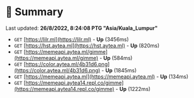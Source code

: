 # 📖 Summary
Last updated: **26/8/2022, 8:24:08 PTG "Asia/Kuala_Lumpur"**

- `GET` [https://lilr.ml](https://lilr.ml) - **Up** (3456ms)
- `GET` [https://hst.aytea.ml](https://hst.aytea.ml) - **Up** (820ms)
- `GET` [https://memeapi.aytea.ml/gimme](https://memeapi.aytea.ml/gimme) - **Up** (584ms)
- `GET` [https://color.aytea.ml/4b31d6.png](https://color.aytea.ml/4b31d6.png) - **Up** (1845ms)
- `GET` [https://memeapi.aytea.ml](https://memeapi.aytea.ml) - **Up** (134ms)
- `GET` [https://memeapi.aytea14.repl.co/gimme](https://memeapi.aytea14.repl.co/gimme) - **Up** (1222ms)
